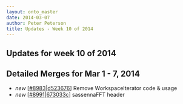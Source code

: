 ```yaml
---
layout: onto_master
date: 2014-03-07
author: Peter Peterson
title: Updates - Week 10 of 2014
---
```

Updates for week 10 of 2014
---------------------------

Detailed Merges for Mar 1 - 7, 2014
-----------------------------------
* *new* \[[#8983](http://trac.mantidproject.org/mantid/ticket/8983)|[d523676](https://github.com/mantidproject/mantid/commit/d52367638bd53dc3ff8c738c6ee4b41017d45bc1)\] Remove WorkspaceIterator code &amp; usage
* *new* \[[#8991](http://trac.mantidproject.org/mantid/ticket/8991)|[673033c](https://github.com/mantidproject/mantid/commit/673033ca0ed9c205164e1d35d657a27e1cdec421)\] sassennaFFT header
